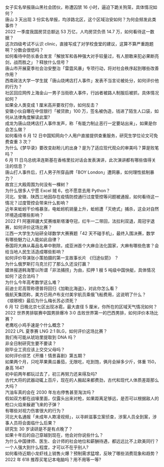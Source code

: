 女子实名举报唐山黑社会团伙，称遭囚禁 16 小时，逼迫下跪关狗笼，具体情况如何？  
唐山 3 天出现 3 份实名举报，均涉路北区，这个区域治安如何？为何会频发此类事件？  
2022 一季度我国房贷总额达 53 万亿，人均房贷负债 14.7 万，如何看待这一数据？  
这次四级考试不认识 clinic，直接写成了对学校食堂的建议，这算不算严重跑题啊？分数会很低吗？  
如何看待中防长香会发言「解放军和各种强大对手较量过，有人胆敢来犯必果断亮剑，战而胜之」？释放什么信号？  
唐山市开展夏季社会治安整治「雷霆风暴」专项行动，将对社会秩序起到哪些改善作用？  
西南政法大学一学生就「唐山烧烤店打人事件」发表不当言论被处分，如何评价他的行为？  
社区回应网传上海金山一男子当街砍人事件，行凶者被路人制服后被抓，具体情况如何？  
如果全人类变成 1 厘米高并要攻打你，如何反击？  
安徽小伙自曝在中信银行「被贷款」100 万，签名被伪造，钱进了陌生人口袋，如何从法律角度解读此案?  
成龙为唐山烧烤店打人事件发声，称「有能力制止恶行一定要站出来」，如果是你会怎么做？  
如何看待 6 月 12 日中国知网向个人用户直接提供查重服务，研究生学位论文可免费查重 3 次？  
为什么《梦华录》要改变赵盼儿的出身？是为了适应现代观众的审美吗？算是败笔吗？  
6 月 11 日乌总统泽连斯基在香格里拉对话会发表演讲，此次演讲都有哪些值得关注的信息？  
唐山打人事件后，打人男子所穿品牌「BOY London」遭网暴，如何理性抵制暴力？  
故宫三大殿周围为何没有一棵树？  
为什么很多人宁愿 Excel 贼 6，也不愿意去用 Python？  
河北、安徽、陕西三地因存在疫情防控通行过度管控等问题被通报，如何看待这一情况？过度管控会带来什么影响？  
近年来蚯蚓干价格暴涨，电蚯蚓机销量上升，蚯蚓遭「灭绝式」捕杀，这会对自然环境造成哪些影响？  
2022 F1 阿塞拜疆大奖赛维斯塔潘夺冠，红牛一二带回，法拉利双退，周冠宇退赛，如何评价这场比赛？  
江西一大学生为钻研全球数学大赛赛题「42 天不碰手机」，最终入围决赛，数学有哪些魅力让人能如此自律？  
泰国将大麻从毒品名单中剔除，成亚洲首个大麻合法化国家，大麻有哪些危害？会给当地人民生活造成哪些影响？  
如何评价导演张小策拍摄的第一支故事长片 《归途似箭》 ？  
为什么俄罗斯打乌克兰打了那么久还没打赢？  
媒体报道韩海警以所谓「非法捕捞」为由，扣押 1 艘 5 吨级中国快艇，具体情况如何？这合法吗？  
为什么今年高考数学这么难？  
前迪士尼高管称德普将回归《加勒比海盗》，对此你怎么看？  
俄航天集团称，美方已用卢布支付美宇航员乘俄飞船费用，这说明了什么？  
《琅琊榜》最后为什么梅长苏必须死？  
6 月 12 日晚北京七区出现冰雹，最大直径 5 厘米，你所在的区域天气情况如何？  
2022 世界男排联赛中国男排爆冷 3:0 击败世界第一的巴西男排，如何评价本场比赛？  
老鹰吃小鸡手速是个什么概念？  
2022 LPL 夏季赛 LNG 2:1 BLG，如何评价这场比赛？  
我们有可能从琥珀里提取到 DNA 吗？  
非全日制研究生要不要读？  
刚毕业工资应该上交交父母吗？  
如何评价综艺《开播！情景喜剧》第五期？  
如果两个月，只吃苹果黄瓜番茄，无限吃，吃到饱，俩月会掉多少斤，体重 150，身高 164?  
初中前两年都玩过去了，初三再努力还来得及吗?  
古代大将的武器动辄上百斤，现在的人搬起来都费劲，古代和现代人体质差距那么大吗？  
汽油车真的会在 2030 年左右停售甚至淘汰吗？  
假如双方都在战壕里面，仅露头出来对枪，如果距离足够远，是否可以根据敌人的枪口火焰来躲避飞来的子弹？  
有哪些对视力伤害很大的行为？  
河北大名通报「未成年人欺凌视频」，以寻衅滋事立案侦查，涉案人员全到案，涉事人员将会面临什么后果？  
研究生 30 岁读研是不是有点晚了？  
如果十年后的自己穿越到现在，他会对你说些什么？  
为什么中国律师、医生、会计师的社会地位和薪酬待遇，都远远比不上欧美同行？  
一个人强大到什么程度，才可以不在乎别人?  
如何看待近期小龙虾线上销售火爆？预制需求猛增，反映了哪些消费现象和趋势？  
2022 年 618 推荐买笔记本电脑吗？用不用等一等?  
